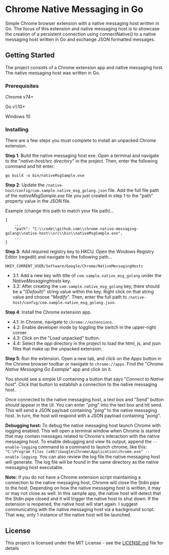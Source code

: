# Chrome Native Messaging in Go

Simple Chrome browser extension with a native messaging host written in Go. The focus of this extension and
native messaging host is to showcase the creation of a persistent connection using connectNative() to a native messaging host written in Go and exchange JSON formatted messages.

## Getting Started

The project consists of a Chrome extension app and native messaging host. The native messaging host was written in Go.

### Prerequisites

Chrome v74+

Go v1.10+

Windows 10

### Installing

There are a few steps you must complete to install an unpacked Chrome extension.

**Step 1**: Build the native messaging host exe. Open a terminal and navigate to
the "*native-host/src directory*" in the project. Then, enter the following
command and hit enter:

```
go build -o bin/nativeMsgSample.exe
```

**Step 2**: Update the `/native-host/config/com.sample.native_msg_golang.json` file. Add the full file path of the *nativeMsgSample.exe* file you just created in step 1 to the "path" property value in the JSON file.

Example (change this path to match your file path)...
```
{
    ...
    "path": "C:\\code\\github.com\\chrome-native-messaging-golang\\native-host\\src\\bin\\nativeMsgSample.exe",
    ...
}
```

**Step 3**: Add required registry key to HKCU. Open the Windows Registry Editor (regedit) and navigate to the following path...
```
HKEY_CURRENT_USER/Software/Google/Chrome/NativeMessagingHosts
```
- 3.1: Add a new key with title of `com.sample.native_msg_golang` under the *NativeMessagingHosts* key.
- 3.2: After creating the `com.sample.native_msg_golang` key, there should be a "*(Default)*" string value within the key. Right click on that string value and choose "*Modify*". Then, enter the full path to `/native-host/config/com.sample.native_msg_golang.json`.

**Step 4**: Install the Chrome extension app.

- 4.1: In Chrome, navigate to `chrome://extensions`.
- 4.2: Enable developer mode by toggling the switch in the upper-right corner.
- 4.3: Click on the "Load unpacked" button.
- 4.4: Select the *app* directory in the project to load the html, js, and json files that make up the unpacked extension.

**Step 5**: Run the extension. Open a new tab, and click on the *Apps* button in the Chrome browser toolbar or navigate to `chrome://apps`. Find the "*Chrome Native Messaging Go Example*" app and click on it.

You should see a simple UI containing a button that says "*Connect to Native host*". Click that button to establish a connection to the native messaging host.

Once connected to the native messaging host, a text box and "Send" button should appear in the UI. You can enter "*ping*" into the text box and hit send. This will send a JSON payload containing "*ping*" to the native messaging host. In turn, the host will respond with a JSON payload containing "*pong*".

**Debugging host:** To debug the native messaging host launch Chrome with logging enabled. This will open a terminal window when Chrome is started that may contain messages related to Chrome's interaction with the native messaging host. To enable debugging and view its output, append the `--enable-logging` command to a command to launch chrome, like this: `"C:\Program Files (x86)\Google\Chrome\Application\chrome.exe" --enable-logging`. You can also review the log file the native messaging host will generate. The log file will be found in the same directory as the native messaging host executable.

**Note:** If you do not have a Chrome extension script maintaining a connection to the native messaging host, Chrome will close the Stdin pipe to the host. Depending on how the native messaging host is written, it may or may not close as well. In this sample app, the native host will detect that the Stdin pipe closed and it will trigger the native host to shut down. If the extension is reopened, the native host will start again. I suggest communicating with the native messaging host via a background script. That way, only 1 instance of the native host will be launched.

## License

This project is licensed under the MIT License - see the [LICENSE.md](LICENSE.md) file for details